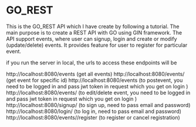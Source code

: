 ﻿# GO_REST
This is the GO_REST API which I have create by following a tutorial.
The main purpose is to create a REST API with GO using GIN framework.
The API support events, where user can signup, login and create or modify (update/delete) events.
It provides feature for user to register for particular event.




if you run the server in local, the urls to access these endpoints will be

http://localhost:8080/events  (get all events)
http://localhost:8080/events/<id> (get event for specific id)
http://localhost:8080/events   (to postevent, you need to be logged in and pass jwt token in request which you get on login )
http://localhost:8080/events/<id>    (to edit/delete event, you need to be logged in and pass jwt token in request which you get on login )
http://localhost:8080/signup/  (to sign up, need to pass email and password)	
http://localhost:8080/login/  (to log in, need to pass email and password)
http://localhost:8080/events/<id>/register  (to register or cancel registration)

